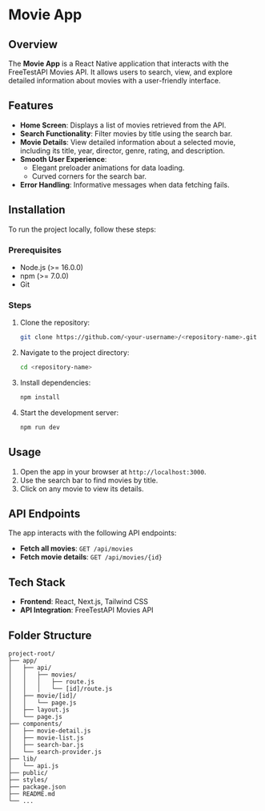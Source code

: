 # Movie App

## Overview
The **Movie App** is a React Native application that interacts with the FreeTestAPI Movies API. It allows users to search, view, and explore detailed information about movies with a user-friendly interface.

## Features
- **Home Screen**: Displays a list of movies retrieved from the API.
- **Search Functionality**: Filter movies by title using the search bar.
- **Movie Details**: View detailed information about a selected movie, including its title, year, director, genre, rating, and description.
- **Smooth User Experience**:
  - Elegant preloader animations for data loading.
  - Curved corners for the search bar.
- **Error Handling**: Informative messages when data fetching fails.

## Installation
To run the project locally, follow these steps:

### Prerequisites
- Node.js (>= 16.0.0)
- npm (>= 7.0.0)
- Git

### Steps
1. Clone the repository:
   ```bash
   git clone https://github.com/<your-username>/<repository-name>.git
   ```
2. Navigate to the project directory:
   ```bash
   cd <repository-name>
   ```
3. Install dependencies:
   ```bash
   npm install
   ```
4. Start the development server:
   ```bash
   npm run dev
   ```

## Usage
1. Open the app in your browser at `http://localhost:3000`.
2. Use the search bar to find movies by title.
3. Click on any movie to view its details.

## API Endpoints
The app interacts with the following API endpoints:
- **Fetch all movies**: `GET /api/movies`
- **Fetch movie details**: `GET /api/movies/{id}`

## Tech Stack
- **Frontend**: React, Next.js, Tailwind CSS
- **API Integration**: FreeTestAPI Movies API

## Folder Structure
```
project-root/
├── app/
│   ├── api/
│   │   ├── movies/
│   │   │   ├── route.js
│   │   │   └── [id]/route.js
│   ├── movie/[id]/
│   │   └── page.js
│   ├── layout.js
│   └── page.js
├── components/
│   ├── movie-detail.js
│   ├── movie-list.js
│   ├── search-bar.js
│   └── search-provider.js
├── lib/
│   └── api.js
├── public/
├── styles/
├── package.json
├── README.md
└── ...
```
